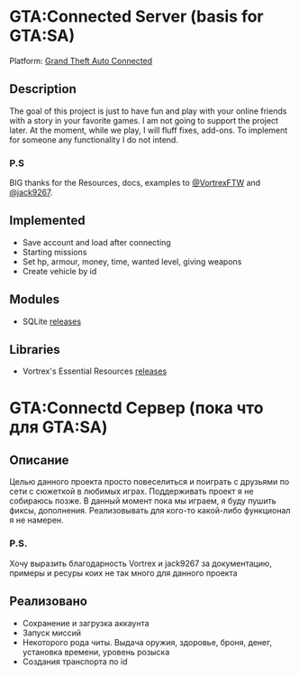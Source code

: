 # GTA:Connected Server (basis for GTA:SA)
Platform: [Grand Theft Auto Connected](https://gtaconnected.com/)

## Description
The goal of this project is just to have fun and play with your online friends with a story in your favorite games. I am not going to support the project later. At the moment, while we play, I will fluff fixes, add-ons. To implement for someone any functionality I do not intend.
### P.S
BIG thanks for the Resources, docs, examples to [@VortrexFTW](https://github.com/VortrexFTW) and [@jack9267](https://github.com/jack9267/).

## Implemented
- Save account and load after connecting
- Starting missions
- Set hp, armour, money, time, wanted level, giving weapons
- Create vehicle by id


## Modules
- SQLite [releases](https://github.com/VortrexFTW/mod_sqlite/releases)

## Libraries
- Vortrex's Essential Resources [releases](https://github.com/VortrexFTW/v-essentials)


# GTA:Connectd Сервер (пока что для GTA:SA)

## Описание
Целью данного проекта просто повеселиться и поиграть с друзьями по сети с сюжеткой в любимых играх. Поддерживать проект я не собираюсь позже. В данный момент пока мы играем, я буду пушить фиксы, дополнения. Реализовывать для кого-то какой-либо функционал я не намерен.
### P.S.
Хочу выразить благодарность Vortrex и jack9267 за документацию, примеры и ресуры коих не так много для данного проекта

## Реализовано
- Сохранение и загрузка аккаунта
- Запуск миссий
- Некоторого рода читы. Выдача оружия, здоровье, броня, денег, установка времени, уровень розыска
- Создания транспорта по id